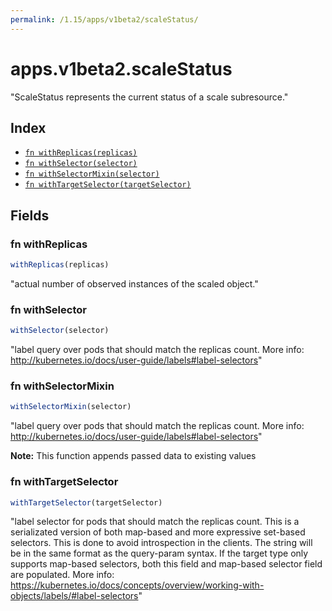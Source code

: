 ```yaml
---
permalink: /1.15/apps/v1beta2/scaleStatus/
---
```


# apps.v1beta2.scaleStatus

"ScaleStatus represents the current status of a scale subresource."

## Index

* [`fn withReplicas(replicas)`](#fn-withreplicas)
* [`fn withSelector(selector)`](#fn-withselector)
* [`fn withSelectorMixin(selector)`](#fn-withselectormixin)
* [`fn withTargetSelector(targetSelector)`](#fn-withtargetselector)

## Fields

### fn withReplicas

```ts
withReplicas(replicas)
```

"actual number of observed instances of the scaled object."

### fn withSelector

```ts
withSelector(selector)
```

"label query over pods that should match the replicas count. More info: http://kubernetes.io/docs/user-guide/labels#label-selectors"

### fn withSelectorMixin

```ts
withSelectorMixin(selector)
```

"label query over pods that should match the replicas count. More info: http://kubernetes.io/docs/user-guide/labels#label-selectors"

**Note:** This function appends passed data to existing values

### fn withTargetSelector

```ts
withTargetSelector(targetSelector)
```

"label selector for pods that should match the replicas count. This is a serializated version of both map-based and more expressive set-based selectors. This is done to avoid introspection in the clients. The string will be in the same format as the query-param syntax. If the target type only supports map-based selectors, both this field and map-based selector field are populated. More info: https://kubernetes.io/docs/concepts/overview/working-with-objects/labels/#label-selectors"